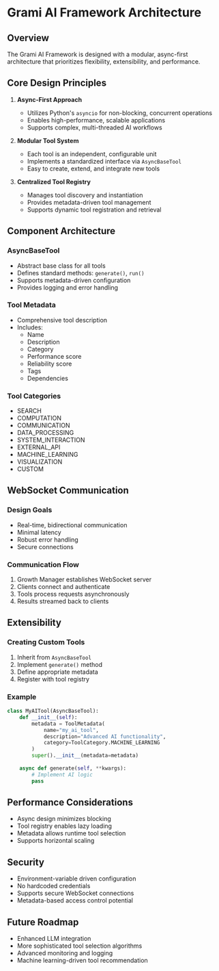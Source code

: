 # Grami AI Framework Architecture

## Overview

The Grami AI Framework is designed with a modular, async-first architecture that prioritizes flexibility, extensibility, and performance.

## Core Design Principles

1. **Async-First Approach**
   - Utilizes Python's `asyncio` for non-blocking, concurrent operations
   - Enables high-performance, scalable applications
   - Supports complex, multi-threaded AI workflows

2. **Modular Tool System**
   - Each tool is an independent, configurable unit
   - Implements a standardized interface via `AsyncBaseTool`
   - Easy to create, extend, and integrate new tools

3. **Centralized Tool Registry**
   - Manages tool discovery and instantiation
   - Provides metadata-driven tool management
   - Supports dynamic tool registration and retrieval

## Component Architecture

### AsyncBaseTool
- Abstract base class for all tools
- Defines standard methods: `generate()`, `run()`
- Supports metadata-driven configuration
- Provides logging and error handling

### Tool Metadata
- Comprehensive tool description
- Includes:
  - Name
  - Description
  - Category
  - Performance score
  - Reliability score
  - Tags
  - Dependencies

### Tool Categories
- SEARCH
- COMPUTATION
- COMMUNICATION
- DATA_PROCESSING
- SYSTEM_INTERACTION
- EXTERNAL_API
- MACHINE_LEARNING
- VISUALIZATION
- CUSTOM

## WebSocket Communication

### Design Goals
- Real-time, bidirectional communication
- Minimal latency
- Robust error handling
- Secure connections

### Communication Flow
1. Growth Manager establishes WebSocket server
2. Clients connect and authenticate
3. Tools process requests asynchronously
4. Results streamed back to clients

## Extensibility

### Creating Custom Tools
1. Inherit from `AsyncBaseTool`
2. Implement `generate()` method
3. Define appropriate metadata
4. Register with tool registry

### Example
```python
class MyAITool(AsyncBaseTool):
    def __init__(self):
        metadata = ToolMetadata(
            name="my_ai_tool",
            description="Advanced AI functionality",
            category=ToolCategory.MACHINE_LEARNING
        )
        super().__init__(metadata=metadata)
    
    async def generate(self, **kwargs):
        # Implement AI logic
        pass
```

## Performance Considerations

- Async design minimizes blocking
- Tool registry enables lazy loading
- Metadata allows runtime tool selection
- Supports horizontal scaling

## Security

- Environment-variable driven configuration
- No hardcoded credentials
- Supports secure WebSocket connections
- Metadata-based access control potential

## Future Roadmap

- Enhanced LLM integration
- More sophisticated tool selection algorithms
- Advanced monitoring and logging
- Machine learning-driven tool recommendation
